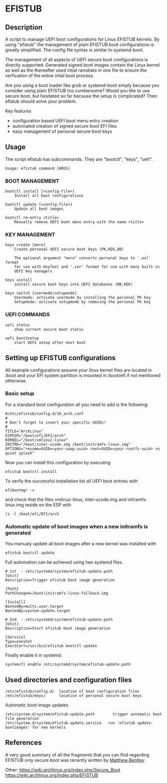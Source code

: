 # EFISTUB
## Description

A script to manage UEFI boot configurations for Linux EFISTUB kernels. By using "efistub" the management of plain EFISTUB boot configurations is greatly simplified. The config file syntax is similar to systemd-boot.

The management of all aspects of UEFI secure boot configurations is directly supported.
Generated signed boot images contain the Linux kernel as well as the thereafter used
intial ramdisks in one file to ensure the verfication of the entire intial boot process.

Are you using a boot loader like grub or systemd-boot simply because you consider
using plain EFISTUB too cumbersome? Would you like to use secure boot, but hesitated so
far because the setup is complicated? Then efistub should solve your problem.

Key features
  - configuration based UEFI boot menu entry creation
  - automated creation of signed secure boot EFI files
  - easy management of personal secure boot keys

## Usage

The script efistub has subcommands. They are "bootctl", "keys", "uefi".
```
Usage: efistub command [ARGS]
```

### BOOT MANAGEMENT

```
bootctl install [<config-file>]
    Install all boot configurations

bootctl update [<config-file>]
    Update all boot images

bootctl rm-entry <title>
    Manually remove UEFI boot menu entry with the name <title>
```

### KEY MANAGEMENT

```
keys create [more]
    Create personal UEFI secure boot keys (PK,KEK,DB)

    The optional argument "more" converts personal keys to '.esl' format
    for use with KeyTool and '.cer' format for use with many built-in
    UEFI key managers

keys install
    install secure boot keys into UEFI databases (DB,KEK)

keys switch [usermode|setupmode]
    Usermode: activate usermode by installing the personal PK key
    Setupmode: activate setupmode by removing the personal PK key
```

### UEFI COMMANDS

```
uefi status
    show current secure boot status

uefi boot2setup
    start UEFI setup after next boot
```

## Setting up EFISTUB configurations

All example configurations assume your linux kernel files are located in /boot and your
EFI system partition is mounted in /boot/efi if not mentioned otherwise.

### Basic setup

For a standard boot configuration all you need to add is the following:

```
#/etc/efistub/config.d/10_arch.conf
#
# Don't forget to insert your specific UUIDs!
#
TITLE="ArchLinux"
ESPDIR="/boot/efi/EFI/arch"
KERNEL="/boot/vmlinuz-linux"
INITRD="/boot/intel-ucode.img /boot/initramfs-linux.img"
OPTIONS="resume=UUID=<your-swap-uuid> root=UUID=<your-rootfs-uuid> ro quiet splash"
```

Now you can install this configuration by executing

```
efistub bootctl install
```

To verify the successful installation list all UEFI boot entries with
```
efibootmgr -v
```
and check that the files vmlinuz-linux, intel-ucode.img and initramfs-linux.img reside on the ESP
with
```
ls -l /boot/efi/EFI/arch
```

### Automatic update of boot images when a new initramfs is generated

You manualy update all boot images after a new kernel was installed with
```
efistub bootctl update
```

Full automation can be achieved using two systemd files.
```
# 1st  - /etc/systemd/system/efistub-update.path
[Unit]
Description=Trigger efistub boot image generation

[Path]
PathChanged=/boot/initramfs-linux-fallback.img

[Install]
WantedBy=multi-user.target
WantedBy=system-update.target
```
```
# 2nd  - /etc/systemd/system/efistub-update.path
[Unit]
Description=Start efistub boot image generation

[Service]
Type=oneshot
ExecStart=/usr/bin/efistub bootctl update
```

Finally enable it in systemd.
```
systemctl enable /etc/systemd/system/efistub-update.path
```

## Used directories and configuration files

```
/etc/efistub/config.d/  location of boot configuration files
/etc/efistub/keys/      location of personal secure boot keys
```

Automatic boot image updates

```
/etc/system.d/system/efistub-update.path	    trigger automatic boot file generation
/etc/system.d/system/efistub-update.service   run 'efistub update-bootimages' for new kernels
```

## References

A very good summary of all the fragments that you can find regarding EFISTUB only secure boot was recently written
by [Matthew Bentley](https://bentley.link/secureboot).

Other:
https://wiki.archlinux.org/index.php/Secure_Boot
https://wiki.archlinux.org/index.php/EFISTUB
